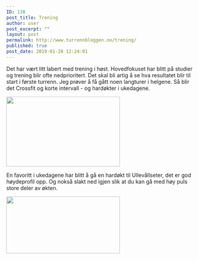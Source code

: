 ```yaml
---
ID: 138
post_title: Trening
author: user
post_excerpt: ""
layout: post
permalink: http://www.turrennbloggen.no/trening/
published: true
post_date: 2019-01-28 12:24:01
---
```

Det har vært litt labert med trening i høst. Hovedfokuset har blitt på studier og trening blir ofte nedprioritert. Det skal bli artig å se hva resultatet blir til start i første turrenn. Jeg prøver å få gått noen langturer i helgene. Så blir det Crossfit og korte intervall - og hardøkter i ukedagene.

<img class="alignnone size-medium wp-image-139" src="http://www.turrennbloggen.no/wp-content/uploads/2019/01/51198176_377552223062406_4622808347341488128_n-300x184.jpg" alt="" width="300" height="184" />

En favoritt i ukedagene har blitt å gå en hardøkt til Ullevållseter, det er god høydeprofil opp. Og nokså slakt ned igjen slik at du kan gå med høy puls store deler av økten.

<img class="alignnone size-medium wp-image-140" src="http://www.turrennbloggen.no/wp-content/uploads/2019/01/51411401_230341261098831_5082664530014633984_n-300x150.jpg" alt="" width="300" height="150" />

&nbsp;